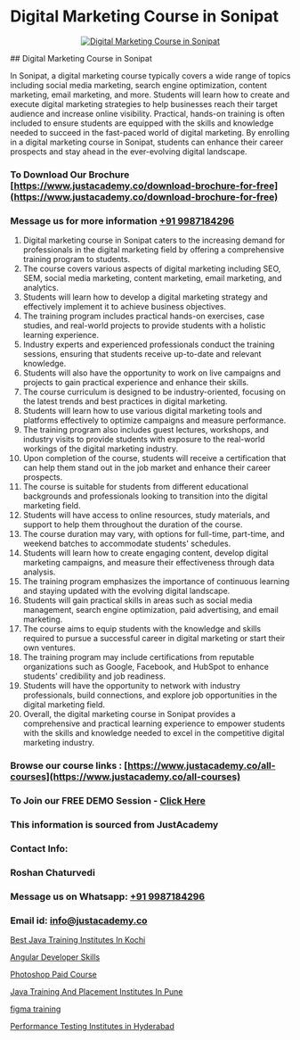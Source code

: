 # Digital Marketing Course in Sonipat

<p align="center">
  <a href="https://justacademy.co/course-detail/digital-marketing">
    <img src="https://justacademy.co/storage2/course_image/1676636720_course_image.webp" alt="Digital Marketing Course in Sonipat">
  </a>
</p>
## Digital Marketing Course in Sonipat

In Sonipat, a digital marketing course typically covers a wide range of topics including social media marketing, search engine optimization, content marketing, email marketing, and more. Students will learn how to create and execute digital marketing strategies to help businesses reach their target audience and increase online visibility. Practical, hands-on training is often included to ensure students are equipped with the skills and knowledge needed to succeed in the fast-paced world of digital marketing. By enrolling in a digital marketing course in Sonipat, students can enhance their career prospects and stay ahead in the ever-evolving digital landscape.
### To Download Our Brochure [https://www.justacademy.co/download-brochure-for-free](https://www.justacademy.co/download-brochure-for-free)
### Message us for more information [+91 9987184296](https://api.whatsapp.com/send?phone=919987184296)
1) Digital marketing course in Sonipat caters to the increasing demand for professionals in the digital marketing field by offering a comprehensive training program to students.
2) The course covers various aspects of digital marketing including SEO, SEM, social media marketing, content marketing, email marketing, and analytics.
3) Students will learn how to develop a digital marketing strategy and effectively implement it to achieve business objectives.
4) The training program includes practical hands-on exercises, case studies, and real-world projects to provide students with a holistic learning experience.
5) Industry experts and experienced professionals conduct the training sessions, ensuring that students receive up-to-date and relevant knowledge.
6) Students will also have the opportunity to work on live campaigns and projects to gain practical experience and enhance their skills.
7) The course curriculum is designed to be industry-oriented, focusing on the latest trends and best practices in digital marketing.
8) Students will learn how to use various digital marketing tools and platforms effectively to optimize campaigns and measure performance.
9) The training program also includes guest lectures, workshops, and industry visits to provide students with exposure to the real-world workings of the digital marketing industry.
10) Upon completion of the course, students will receive a certification that can help them stand out in the job market and enhance their career prospects.
11) The course is suitable for students from different educational backgrounds and professionals looking to transition into the digital marketing field.
12) Students will have access to online resources, study materials, and support to help them throughout the duration of the course.
13) The course duration may vary, with options for full-time, part-time, and weekend batches to accommodate students' schedules.
14) Students will learn how to create engaging content, develop digital marketing campaigns, and measure their effectiveness through data analysis.
15) The training program emphasizes the importance of continuous learning and staying updated with the evolving digital landscape.
16) Students will gain practical skills in areas such as social media management, search engine optimization, paid advertising, and email marketing.
17) The course aims to equip students with the knowledge and skills required to pursue a successful career in digital marketing or start their own ventures.
18) The training program may include certifications from reputable organizations such as Google, Facebook, and HubSpot to enhance students' credibility and job readiness.
19) Students will have the opportunity to network with industry professionals, build connections, and explore job opportunities in the digital marketing field.
20) Overall, the digital marketing course in Sonipat provides a comprehensive and practical learning experience to empower students with the skills and knowledge needed to excel in the competitive digital marketing industry.

### Browse our course links : [https://www.justacademy.co/all-courses](https://www.justacademy.co/all-courses) 
### To Join our FREE DEMO Session - [Click Here](https://www.justacademy.co/register-for-course-demo)


### This information is sourced from JustAcademy
### Contact Info:
### Roshan Chaturvedi
### Message us on Whatsapp: [+91 9987184296](https://api.whatsapp.com/send?phone=919987184296)
### Email id: [info@justacademy.co](mailto:info@justacademy.co)
                
[Best Java Training Institutes In Kochi](https://www.linkedin.com/pulse/best-java-training-institutes-kochi-justacademy-chennai-61sge?trackingId=ISSYpz5fppUIU1QgAIindQ%3D%3D&lipi=urn%3Ali%3Apage%3Ad_flagship3_company_admin%3BKj9O4drgTv6a%2Fs28VD3x9A%3D%3D)

[Angular Developer Skills](https://www.linkedin.com/pulse/angular-developer-skills-justacademy-coimbatore-cftrc?trackingId=0dsjV9Nep1Kj%2BuPpitIyqQ%3D%3D&lipi=urn%3Ali%3Apage%3Ad_flagship3_company_admin%3BfmlpQlw4RxKd%2FcK9A3mwCQ%3D%3D)

[Photoshop Paid Course](https://medium.com/@namusn/photoshop-paid-course-f4a61fb1143c)

[Java Training And Placement Institutes In Pune](https://medium.com/@namusn/java-training-and-placement-institutes-in-pune-4685c8270be9)

[figma training](https://justacademyin.github.io/justacademy/figma-training)

[Performance Testing Institutes in Hyderabad](https://justacademyin.github.io/justacademy/performance-testing-institutes-in-hyderabad)


